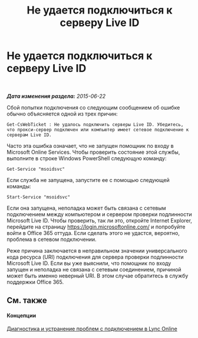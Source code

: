 ﻿---
title: Не удается подключиться к серверу Live ID
TOCTitle: Не удается подключиться к серверу Live ID
ms:assetid: 701af721-dd6a-4f48-96f9-94e89c644201
ms:mtpsurl: https://technet.microsoft.com/ru-ru/library/Dn362811(v=OCS.15)
ms:contentKeyID: 56270556
ms.date: 06/01/2017
mtps_version: v=OCS.15
ms.translationtype: HT
---

# Не удается подключиться к серверу Live ID

 

_**Дата изменения раздела:** 2015-06-22_

Сбой попытки подключения со следующим сообщением об ошибке обычно объясняется одной из трех причин:

    Get-CsWebTicket : Не удалось подключить серверы Live ID. Убедитесь, что прокси-сервер подключен или компьютер имеет сетевое подключение к серверам Live ID.

Часто эта ошибка означает, что не запущен помощник по входу в Microsoft Online Services. Чтобы проверить состояние этой службы, выполните в строке Windows PowerShell следующую команду:

    Get-Service "msoidsvc"

Если служба не запущена, запустите ее с помощью следующей команды:

    Start-Service "msoidsvc"

Если она запущена, неполадка может быть связана с сетевым подключением между компьютером и сервером проверки подлинности Microsoft Live ID. Чтобы проверить, так ли это, откройте Internet Explorer, перейдите на страницу <https://login.microsoftonline.com/> и попробуйте войти в Office 365 оттуда. Если сделать этого не удастся, вероятно, проблема в сетевом подключении.

Реже причина заключается в неправильном значении универсального кода ресурса (URI) подключения для сервера проверки подлинности Microsoft Live ID. Если вы уже выяснили, что помощник по входу запущен и неполадка не связана с сетевым соединением, причиной может быть именно неверный URI. В этом случае обратитесь в службу поддержки Office 365.

## См. также

#### Концепции

[Диагностика и устранение проблем с подключением в Lync Online](diagnosing-and-resolving-connection-problems-with-skype-for-business-online.md)


